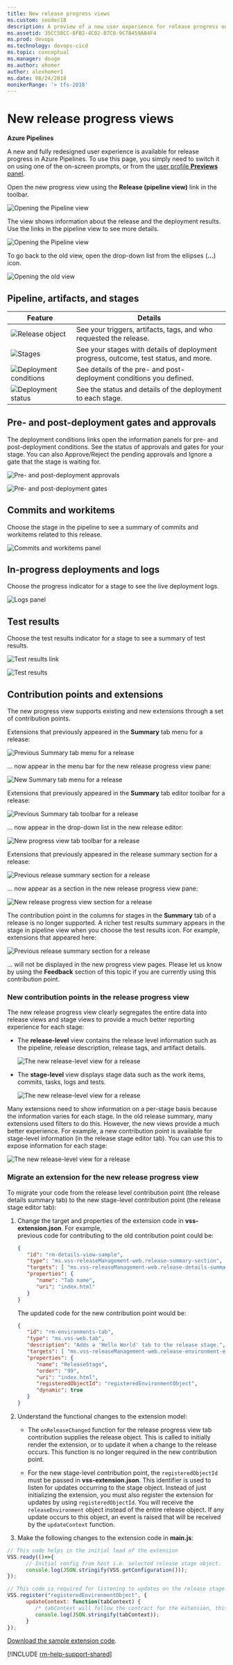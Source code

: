 ```yaml
---
title: New release progress views
ms.custom: seodec18
description: A preview of a new user experience for release progress on Azure Pipelines
ms.assetid: 35CC58CC-0FB2-4C02-87C8-9C78459A84F4
ms.prod: devops
ms.technology: devops-cicd
ms.topic: conceptual
ms.manager: douge
ms.author: ahomer
author: alexhomer1
ms.date: 08/24/2018
monikerRange: '> tfs-2018'
---
```


# New release progress views

**Azure Pipelines**

A new and fully redesigned user experience is available for release progress in Azure Pipelines.
To use this page, you simply need to switch it on using one of the on-screen prompts,
or from the [user profile **Previews** panel](../../project/navigation/preview-features.md#enable-features-for-your-use).

Open the new progress view using the **Release (pipeline view)** link in the toolbar.

![Opening the Pipeline view](_img/new-release-summary/pipeline-link.png)

The view shows information about the release and the deployment results.
Use the links in the pipeline view to see more details.

![Opening the Pipeline view](_img/new-release-summary/pipeline-view.png)

To go back to the old view, open the drop-down list from the ellipses (**...**) icon.

![Opening the old view](_img/new-release-summary/old-view.png)

## Pipeline, artifacts, and stages

| Feature | Details |
| --- | --- | 
| ![Release object](_img/new-release-summary/artifacts.png) | See your triggers, artifacts, tags, and who requested the release. |
| ![Stages](_img/new-release-summary/environment.png) | See your stages with details of deployment progress, outcome, test status, and more. |
| ![Deployment conditions](_img/new-release-summary/pre-post-deployment.png) | See details of the pre- and post-deployment conditions you defined. |
| ![Deployment status](_img/new-release-summary/in-progress.png) | See the status and details of the deployment to each stage. |

## Pre- and post-deployment gates and approvals

The deployment conditions links open the information panels for pre- and post-deployment conditions. See the status of approvals and gates for your stage. You can also Approve/Reject the pending approvals and Ignore a gate that the stage is waiting for.

![Pre- and post-deployment approvals](_img/new-release-summary/pre-post-panel.png)

![Pre- and post-deployment gates](_img/new-release-summary/pre-post-gates.png)

## Commits and workitems

Choose the stage in the pipeline to see a summary of commits and workitems related to this release.

![Commits and workitems panel](_img/new-release-summary/commits.png)

## In-progress deployments and logs

Choose the progress indicator for a stage to see the live deployment logs.

![Logs panel](_img/new-release-summary/logs.png)

## Test results

Choose the test results indicator for a stage to see a summary of test results.

![Test results link](_img/new-release-summary/tests-link.png)

![Test results](_img/new-release-summary/tests.png)

## Contribution points and extensions

The new progress view supports existing and new extensions through a set of contribution points.

Extensions that previously appeared in the **Summary** tab menu for a release:

![Previous Summary tab menu for a release](_img/new-release-summary/old-rel-summary.png) 

... now appear in the menu bar for the new release progress view pane:

![New Summary tab menu for a release](_img/new-release-summary/new-rel-summary.png) 

Extensions that previously appeared in the **Summary** tab editor toolbar for a release:

![Previous Summary tab toolbar for a release](_img/new-release-summary/old-rel-summary-2.png) 

... now appear in the drop-down list in the new release editor:

![New progress view tab toolbar for a release](_img/new-release-summary/new-rel-summary-2.png) 

Extensions that previously appeared in the release summary section for a release:

![Previous release summary section for a release](_img/new-release-summary/old-rel-summary-3.png) 

... now appear as a section in the new release progress view pane:

![New release progress view section for a release](_img/new-release-summary/new-rel-summary-3.png) 

The contribution point in the columns for stages in the **Summary** tab of a release
is no longer supported. A richer test results summary appears in the stage in pipeline
view when you choose the test results icon. For example, extensions that appeared here:

![Previous release summary section for a release](_img/new-release-summary/old-rel-summary-4.png) 

... will not be displayed in the new progress view pages. Please let us know by using the 
**Feedback** section of this topic if you are currently using this contribution point.

### New contribution points in the release progress view

The new release progress view clearly segregates the entire data into release views and stage views to
provide a much better reporting experience for each stage: 

* The **release-level** view contains the release level information such as the pipeline, release description, release tags, and artifact details.  

  ![The new release-level view for a release](_img/new-release-summary/contrib-point-1.png) 

* The **stage-level** view displays stage data such as the work items, commits, tasks, logs and tests.

  ![The new release-level view for a release](_img/new-release-summary/contrib-point-2.png) 

Many extensions need to show information on a per-stage basis because the information varies for each stage.
In the old release summary, many extensions used filters to do this. However, the new views provide a much better experience.
For example, a new contribution point is available for stage-level information (in the release stage editor tab).
You can use this to expose information for each stage:   
 
![The new release-level view for a release](_img/new-release-summary/contrib-point-3.png) 

### Migrate an extension for the new release progress view
 
To migrate your code from the release level contribution point (the release details summary tab) to the new stage-level
contribution point (the release stage editor tab): 

1. Change the target and properties of the extension code in **vss-extension.json**. For example,   
   previous code for contributing to the old contribution point could be:
 
   ```json
   { 
      "id": "rm-details-view-sample", 
      "type": "ms.vss-releaseManagement-web.release-summary-section", 
      "targets": [ "ms.vss-releaseManagement-web.release-details-summary-tab" ], 
      "properties": { 
         "name": "Tab name", 
         "uri": "index.html" 
      } 
   } 
   ```

   The updated code for the new contribution point would be: 

   ```json
   { 
      "id": "rm-environments-tab", 
      "type": "ms.vss-web.tab", 
      "description": "Adds a 'Hello World' tab to the release stage.", 
      "targets": [ "ms.vss-releaseManagement-web.release-environment-editor-tab" ], 
      "properties": { 
         "name": "ReleaseStage", 
         "order": "99", 
         "uri": "index.html", 
         "registeredObjectId": "registeredEnvironmentObject", 
         "dynamic": true 
      } 
   } 
   ```
 
1. Understand the functional changes to the extension model:

   * The `onReleaseChanged` function for the release progress view tab contribution supplies the release object.
     This is called to initially render the extension, or to update it when a change to the release occurs.
     This function is no longer required in the new contribution point.
 
   * For the new stage-level contribution point, the `registeredObjectId` must be passed in **vss-extension.json**.
     This identifier is used to listen for updates occurring to the stage object. Instead of just initializing the extension,
     you must also register the extension for updates by using `registeredObjectId`. You will receive the `releaseEnvironment` object
     instead of the entire release object. If any update occurs to this object, an event is raised that will be received by the
     `updateContext` function.
 
1. Make the following changes to the extension code in **main.js**:

```js
// This code helps in the initial load of the extension 
VSS.ready(()=>{ 
      // Initial config from host i.e. selected release stage object.
      console.log(JSON.stringify(VSS.getConfiguration()));     
}); 

// This code is required for listening to updates on the release stage object 
VSS.register("registeredEnvironmentObject", { 
      updateContext: function(tabContext) {  
         /* tabContext will follow the contract for the extension, this function will be called on any update in context.*/ 
         console.log(JSON.stringify(tabContext)); 
      } 
}); 
```

[Download the sample extension code](https://github.com/ankitk94/vsts-environment-tab-extension).

[!INCLUDE [rm-help-support-shared](../_shared/rm-help-support-shared.md)]

